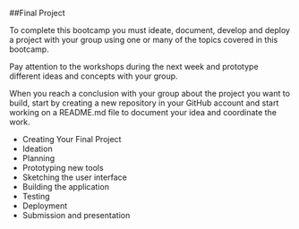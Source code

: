 ##Final Project

To complete this bootcamp you must ideate, document, develop and deploy a project with your group using one or many of the topics covered in this bootcamp.

Pay attention to the workshops during the next week and prototype different ideas and concepts with your group.

When you reach a conclusion with your group about the project you want to build, start by creating a new repository in your GitHub account and start working on a README.md file to document your idea and coordinate the work.

* Creating Your Final Project
* Ideation
* Planning
* Prototyping new tools
* Sketching the user interface
* Building the application
* Testing
* Deployment
* Submission and presentation
